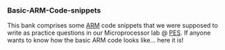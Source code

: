 ### Basic-ARM-Code-snippets
This bank comprises some [ARM](https://www.arm.com/) code snippets that we were supposed to write as practice questions in our Microprocessor lab @ [PES](https://www.pes.edu/).
If anyone wants to know how the basic ARM code looks like... here it is!
